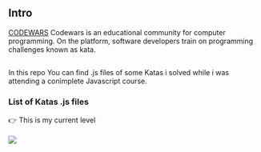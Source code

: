 ## Intro
[CODEWARS](https://www.codewars.com/) Codewars is an educational community for computer programming. On the platform, software developers train on programming challenges known as kata.
##
In this repo You can find .js files of some Katas i solved while i was attending a conìmplete Javascript course.<br>

### List of Katas .js files
👉 This is my current level<br><br>
<a href="https://www.codewars.com/users/Andrea%20Vicari">
<img src="https://www.codewars.com/users/Andrea%20Vicari/badges/large">
</a>
###





